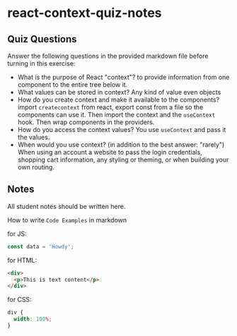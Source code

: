 # react-context-quiz-notes

## Quiz Questions

Answer the following questions in the provided markdown file before turning in this exercise:

- What is the purpose of React "context"?
  to provide information from one component to the entire tree below it.
- What values can be stored in context?
  Any kind of value even objects
- How do you create context and make it available to the components?
  import `createcontext` from react, export const from a file so the components can use it. Then import the context and the `useContext` hook. Then wrap components in the providers.
- How do you access the context values?
  You use `useContext` and pass it the values.
- When would you use context? (in addition to the best answer: "rarely")
  When using an account a website to pass the login credentials, shopping cart information, any styling or theming, or when building your own routing.

## Notes

All student notes should be written here.

How to write `Code Examples` in markdown

for JS:

```javascript
const data = 'Howdy';
```

for HTML:

```html
<div>
  <p>This is text content</p>
</div>
```

for CSS:

```css
div {
  width: 100%;
}
```
